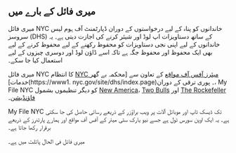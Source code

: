 ## میری فائل کے بارے میں

میری فائل NYC خاندانوں کو پناہ کے لیے درخواستوں کے دوران ڈپارٹمنٹ آف ہوم لیس سروسز (DHS) کے ساتھ دستاویزات اپ لوڈ اور شیئر کرنے کی اجازت دیتی ہے۔ یہ خاندانوں کے لیے اپنی نجی دستاویزات کو محفوظ رکھنے کے لیے محفوظ کرنے کے لیے بھی ایک محفوظ اور محفوظ جگہ ہے تاکہ اسے ڈاؤن لوڈ اور دوسری چیزوں کے لیے استعمال کیا جا سکے۔

میری فائل NYC کا انتظام [NYC میئرز آفس آف مواقع](https://www1.nyc.gov/site/opportunity/index.page) کے تعاون سے [محکمہ بے گھر خدمات](https://www1. nyc.gov/site/dhs/index.page)۔ پوری ترقی کے دوران، My File NYC کو دیگر تنظیموں بشمول [New America](https://www.newamerica.org/)، [Two Bulls](https://www.twobulls.com/) اور [The Rockefeller فاؤنڈیشن](https://www.rockefellerfoundation.org/)۔

My File NYC تک ڈیسک ٹاپ اور موبائل آلات پر ویب براؤزر کے ذریعے رسائی حاصل کی جا سکتی ہے۔ یہ ایک اوپن سورس ٹول ہے جسے نیو یارک سٹی میئر کے آفس آف مواقع اور ہمارے پارٹنرز کے ذریعے برقرار رکھا جاتا ہے۔

میری فائل فی الحال پائلٹ میں ہے۔